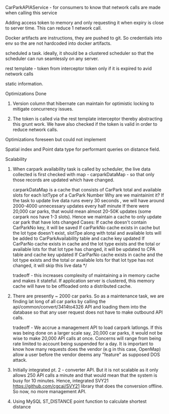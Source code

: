 CarParkAPIAService - for consumers to know that network calls are made  when calling this service

Adding access token to memory and only requesting it when expiry is close to server time. This can reduce 1 network call.

 Docker artifacts are instructions, they are pushed to git. So credentials into env so the are not hardcoded into docker artifacts.
 
 
 
 scheduled a task. ideally, it should be a clustered scheduler so that the scheduler can run seamlessly on any server.
 
 rest template - token from interceptor
 token only if it is expired to avid network calls
 
static information. 

Optimizations Done

1. Version column that hibernate can maintain for optimistic locking to mitigate concurrency issues. 

2. The token is called via the rest template interceptor thereby abstracting this grunt work. We have also checked if the token is valid in order to reduce network calls. 


Optimizations foreseen but could not implement

Spatial index and Point data type for performant queries on distance field. 


Scalability   
 
 1. When carpark availability task is called by scheduler, the live data collected is first checked with map  - carparkDataMap - so that only those records are updated which have changed. 
 
    carparkDataMap is a cache that consists of CarPark total and available slots for each lotType of a CarPark Number
        Why are we maintainint it? If the task to update live data runs every 30 seconds , we will have around 2000-4000 unnecessary updates every half minute 
       If there were 20,000 car parks, that would mean almost 20-50K updates (some carpark nos have 1-3 slots). Hence we maintain a cache to only update car park that have lots changed 
      Cases: If cache doesn't contain CarParkNo key, it will be saved
             If carParkNo cache exists in cache but the lot type doesn't exist, slotTpe along with total and available lots will be added to CarParkAvailability  table and cache key updated
              If CarParNo cache exists in cache and the lot type exists and the total or available lots for that lot type has changed, it will be updated to CPA table and cache key updated
              If CarParNo cache exists in cache and the lot type exists and the total or available lots for that lot type has not changed, it will skip this live data */

    tradeoff - this increases complexity of maintaining a in memory cache and makes it stateful. If application server is clustered, this memory cache will have to be offloaded onto a distributed cache. 
 
 
 
 2. There are presently ~ 2000 car parks. So as a maintenance task, we are finding lat long of all car parks by calling the api/common/convert/3414to4326 API and loading them into the database so that any user request does not have to make outbound API calls.
 
    tradeoff - We accrue a management API to load carpark latlongs. If this was being done on a larger scale say, 20,000 car parks, it would not be wise to make 20,000 API calls at once. 
    Concerns will range from being rate limited to account being suspended for a day. It is important to know how many requests does the vendor (e.g in this case, OpenMap) allow a user before the
    vendor deems any "feature" as supposed DOS attack.     
  
 3. Initially integrated pt. 2 - converter API. But it is not scalable as it only allows 250 API calls a minute and that would mean that the system is busy for 10 minutes. 
    Hence, integrated SVY21 https://github.com/cgcai/SVY21 library that does the conversion offline. So now, no more management API. 
    
 4. Using MySQL ST_DISTANCE point function to calculate shortest distance 
    